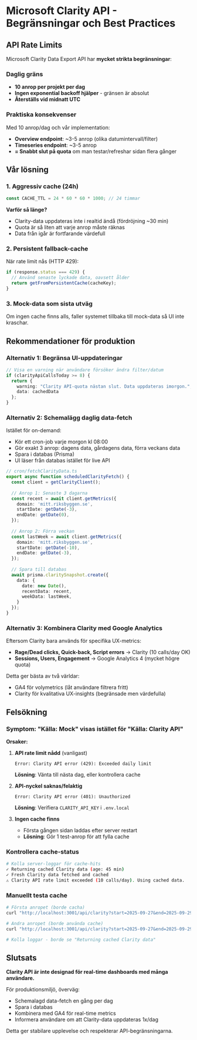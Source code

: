 # Microsoft Clarity API - Begränsningar och Best Practices

## API Rate Limits

Microsoft Clarity Data Export API har **mycket strikta begränsningar**:

### Daglig gräns
- **10 anrop per projekt per dag**
- **Ingen exponential backoff hjälper** - gränsen är absolut
- **Återställs vid midnatt UTC**

### Praktiska konsekvenser

Med 10 anrop/dag och vår implementation:
- **Overview endpoint**: ~3-5 anrop (olika datumintervall/filter)
- **Timeseries endpoint**: ~3-5 anrop
- **= Snabbt slut på quota** om man testar/refreshar sidan flera gånger

## Vår lösning

### 1. Aggressiv cache (24h)
```typescript
const CACHE_TTL = 24 * 60 * 60 * 1000; // 24 timmar
```

**Varför så länge?**
- Clarity-data uppdateras inte i realtid ändå (fördröjning ~30 min)
- Quota är så liten att varje anrop måste räknas
- Data från igår är fortfarande värdefull

### 2. Persistent fallback-cache
När rate limit nås (HTTP 429):
```typescript
if (response.status === 429) {
  // Använd senaste lyckade data, oavsett ålder
  return getFromPersistentCache(cacheKey);
}
```

### 3. Mock-data som sista utväg
Om ingen cache finns alls, faller systemet tillbaka till mock-data så UI inte kraschar.

## Rekommendationer för produktion

### Alternativ 1: Begränsa UI-uppdateringar
```typescript
// Visa en varning när användare försöker ändra filter/datum
if (clarityApiCallsToday >= 8) {
  return {
    warning: "Clarity API-quota nästan slut. Data uppdateras imorgon.",
    data: cachedData
  };
}
```

### Alternativ 2: Schemalägg daglig data-fetch
Istället för on-demand:
- Kör ett cron-job varje morgon kl 08:00
- Gör exakt 3 anrop: dagens data, gårdagens data, förra veckans data
- Spara i databas (Prisma)
- UI läser från databas istället för live API

```typescript
// cron/fetchClarityData.ts
export async function scheduledClarityFetch() {
  const client = getClarityClient();
  
  // Anrop 1: Senaste 3 dagarna
  const recent = await client.getMetrics({
    domain: 'mitt.riksbyggen.se',
    startDate: getDate(-3),
    endDate: getDate(0),
  });
  
  // Anrop 2: Förra veckan
  const lastWeek = await client.getMetrics({
    domain: 'mitt.riksbyggen.se',
    startDate: getDate(-10),
    endDate: getDate(-3),
  });
  
  // Spara till databas
  await prisma.claritySnapshot.create({
    data: {
      date: new Date(),
      recentData: recent,
      weekData: lastWeek,
    }
  });
}
```

### Alternativ 3: Kombinera Clarity med Google Analytics

Eftersom Clarity bara används för specifika UX-metrics:
- **Rage/Dead clicks, Quick-back, Script errors** → Clarity (10 calls/day OK)
- **Sessions, Users, Engagement** → Google Analytics 4 (mycket högre quota)

Detta ger bästa av två världar:
- GA4 för volymetrics (låt användare filtrera fritt)
- Clarity för kvalitativa UX-insights (begränsade men värdefulla)

## Felsökning

### Symptom: "Källa: Mock" visas istället för "Källa: Clarity API"

**Orsaker:**
1. **API rate limit nådd** (vanligast)
   ```
   Error: Clarity API error (429): Exceeded daily limit
   ```
   **Lösning**: Vänta till nästa dag, eller kontrollera cache

2. **API-nyckel saknas/felaktig**
   ```
   Error: Clarity API error (401): Unauthorized
   ```
   **Lösning**: Verifiera `CLARITY_API_KEY` i `.env.local`

3. **Ingen cache finns**
   - Första gången sidan laddas efter server restart
   - **Lösning**: Gör 1 test-anrop för att fylla cache

### Kontrollera cache-status

```bash
# Kolla server-loggar för cache-hits
✓ Returning cached Clarity data (age: 45 min)
✓ Fresh Clarity data fetched and cached
⚠️ Clarity API rate limit exceeded (10 calls/day). Using cached data.
```

### Manuellt testa cache

```bash
# Första anropet (borde cacha)
curl "http://localhost:3001/api/clarity?start=2025-09-27&end=2025-09-29&type=overview"

# Andra anropet (borde använda cache)
curl "http://localhost:3001/api/clarity?start=2025-09-27&end=2025-09-29&type=overview"

# Kolla loggar - borde se "Returning cached Clarity data"
```

## Slutsats

**Clarity API är inte designad för real-time dashboards med många användare.**

För produktionsmiljö, överväg:
- Schemalagd data-fetch en gång per dag
- Spara i databas
- Kombinera med GA4 för real-time metrics
- Informera användare om att Clarity-data uppdateras 1x/dag

Detta ger stabilare upplevelse och respekterar API-begränsningarna.
